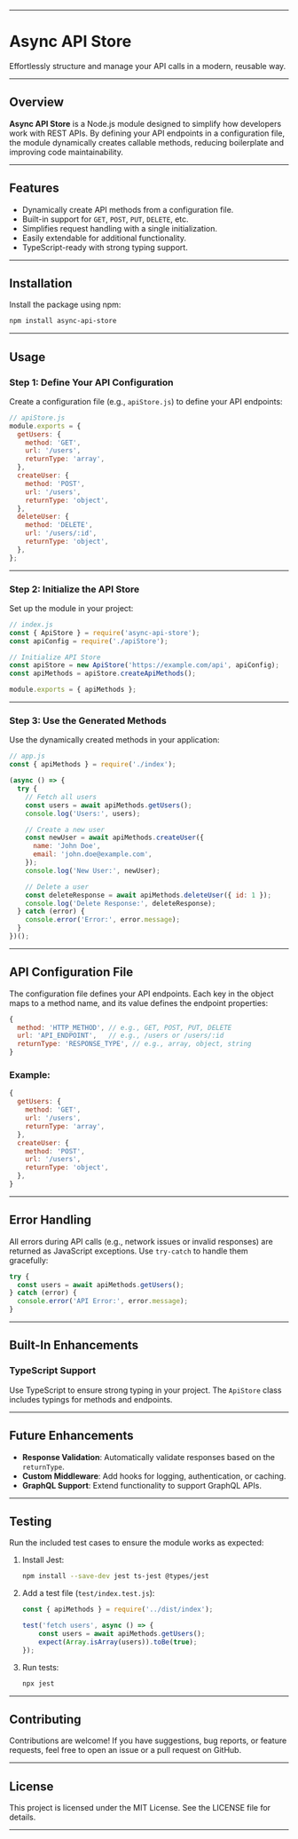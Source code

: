 

---

# **Async API Store**  
Effortlessly structure and manage your API calls in a modern, reusable way.

---

## **Overview**  
**Async API Store** is a Node.js module designed to simplify how developers work with REST APIs. By defining your API endpoints in a configuration file, the module dynamically creates callable methods, reducing boilerplate and improving code maintainability.

---

## **Features**  
- Dynamically create API methods from a configuration file.
- Built-in support for `GET`, `POST`, `PUT`, `DELETE`, etc.
- Simplifies request handling with a single initialization.
- Easily extendable for additional functionality.
- TypeScript-ready with strong typing support.

---

## **Installation**
Install the package using npm:
```bash
npm install async-api-store
```

---

## **Usage**
### Step 1: Define Your API Configuration
Create a configuration file (e.g., `apiStore.js`) to define your API endpoints:
```javascript
// apiStore.js
module.exports = {
  getUsers: {
    method: 'GET',
    url: '/users',
    returnType: 'array',
  },
  createUser: {
    method: 'POST',
    url: '/users',
    returnType: 'object',
  },
  deleteUser: {
    method: 'DELETE',
    url: '/users/:id',
    returnType: 'object',
  },
};
```

---

### Step 2: Initialize the API Store
Set up the module in your project:
```javascript
// index.js
const { ApiStore } = require('async-api-store');
const apiConfig = require('./apiStore');

// Initialize API Store
const apiStore = new ApiStore('https://example.com/api', apiConfig);
const apiMethods = apiStore.createApiMethods();

module.exports = { apiMethods };
```

---

### Step 3: Use the Generated Methods
Use the dynamically created methods in your application:
```javascript
// app.js
const { apiMethods } = require('./index');

(async () => {
  try {
    // Fetch all users
    const users = await apiMethods.getUsers();
    console.log('Users:', users);

    // Create a new user
    const newUser = await apiMethods.createUser({
      name: 'John Doe',
      email: 'john.doe@example.com',
    });
    console.log('New User:', newUser);

    // Delete a user
    const deleteResponse = await apiMethods.deleteUser({ id: 1 });
    console.log('Delete Response:', deleteResponse);
  } catch (error) {
    console.error('Error:', error.message);
  }
})();
```

---

## **API Configuration File**
The configuration file defines your API endpoints. Each key in the object maps to a method name, and its value defines the endpoint properties:
```javascript
{
  method: 'HTTP_METHOD', // e.g., GET, POST, PUT, DELETE
  url: 'API_ENDPOINT',   // e.g., /users or /users/:id
  returnType: 'RESPONSE_TYPE', // e.g., array, object, string
}
```

### Example:
```javascript
{
  getUsers: {
    method: 'GET',
    url: '/users',
    returnType: 'array',
  },
  createUser: {
    method: 'POST',
    url: '/users',
    returnType: 'object',
  },
}
```

---

## **Error Handling**
All errors during API calls (e.g., network issues or invalid responses) are returned as JavaScript exceptions. Use `try-catch` to handle them gracefully:
```javascript
try {
  const users = await apiMethods.getUsers();
} catch (error) {
  console.error('API Error:', error.message);
}
```

---

## **Built-In Enhancements**
### TypeScript Support
Use TypeScript to ensure strong typing in your project. The `ApiStore` class includes typings for methods and endpoints.

---

## **Future Enhancements**
- **Response Validation**: Automatically validate responses based on the `returnType`.
- **Custom Middleware**: Add hooks for logging, authentication, or caching.
- **GraphQL Support**: Extend functionality to support GraphQL APIs.

---

## **Testing**
Run the included test cases to ensure the module works as expected:
1. Install Jest:
   ```bash
   npm install --save-dev jest ts-jest @types/jest
   ```

2. Add a test file (`test/index.test.js`):
   ```javascript
   const { apiMethods } = require('../dist/index');

   test('fetch users', async () => {
       const users = await apiMethods.getUsers();
       expect(Array.isArray(users)).toBe(true);
   });
   ```

3. Run tests:
   ```bash
   npx jest
   ```

---

## **Contributing**
Contributions are welcome! If you have suggestions, bug reports, or feature requests, feel free to open an issue or a pull request on GitHub.

---

## **License**
This project is licensed under the MIT License. See the LICENSE file for details.

---
